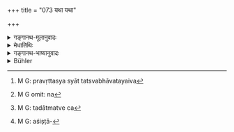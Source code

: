 +++
title = "073 यथा यथा"

+++

<details><summary>गङ्गानथ-मूलानुवादः</summary>

In the proportion that sensually-inclined persons go on indulging in sensual pleasures, in that same proportion their ardour for them goes on increasing.—(73)
</details>

<details><summary>मेधातिथिः</summary>

भेदग्रहगृहीतानां पुत्रदाराभिष्वङ्गधनादिलोभे विषयसुखगन्धम् आत्मैकत्वपरिपन्थिविद्याप्रतिपक्षभूतं निवर्तयितुं संसारस्वरूपं मानुष्यकं जन्म यथास्थितम् अनूद्यते सर्वस्य प्रसिद्धम् । 

- **यथा यथा** विषयेष्व् अभ्यासेन प्रवर्तन्ते । **विषयात्मका** विषयलालसाः । **आत्म**शब्देन प्रवृत्तस्य तत्स्वभावतैव[^११३] भवतीत्य् आहुः । यस् तु कथंचित् सहितं भुङ्क्ते तस्य भोगादिना न[^११४] तत्स्मृत्युपपत्ताव् अभिलाषो जायते । यस् त्व् अत्यन्तम् एवाधरः स तद्भावनया तदात्मत्वेन[^११५] संपद्यते । तद् इदम् आह **तथा तथा कुशलतेति** । **कुशलता**पदं चैकरसीभावः । अतश् च स न शक्नोति विषयान् परिहर्तुम् । 


[^११५]:
     M G: tadātmatve ca


[^११४]:
     M G omit: na


[^११३]:
     M G: pravṛttasya syāt tatsvabhāvatayaiva

- ईदृश्य् एव प्रवृत्तिः । अशिष्टाप्रतिषिद्धेष्व्[^११६] अपि स्वदारगमनादिष्व् आगमार्जितद्रव्योपपादकेन भोज्याविशेषेष्व् अपि प्रतिषिद्धा ॥ १२.७३ ॥


[^११६]:
     M G: aśiṣṭā-
</details>

<details><summary>गङ्गानथ-भाष्यानुवादः</summary>

For the purpose of alienating the listener from that slight pleasure which is obtained by persons obsessed with notions of duality, from sensual objects,—such as attachment to wife and children, greed for wealth and other things,—and which obstructs the acquisition of true knowledge, the text describes the actual condition of men dining transmigration.

In the proportion that men go on repeating their enjoyment of objects,—such men as are ‘*sensually inclined*,’ *i.e*., those who have a hankering for objects of sense. What is indicated by the term ‘*ātman*’ in this connection is that when a man becomes addicted to a certain course of action, it comes to form his very ‘nature’ (*ātman*). For instance, if a man happens only once in a way to eat to his fill, his hankering for it appears only when he is reminded of it; if, on the other hand, he does it daily, it becomes his very *nature*.

This same idea is asserted by the clause—‘*in that same proportion their ardour for them goes on increasing*.’—The term ‘*kuśalatā*,’ ‘*ardour*,’ connotes *complete identification*; and when one has completely identified himself with sensual objects, he can never avoid them.

This same principle applies also to such enjoyments as are not forbidden for cultured men,—such, for instance, as intercourse with one’s own wife, enjoying things obtained with money obtained from the sanctioned sources of income, and so forth;—ton much addiction to all which becomes forbidden.—(73)
</details>

<details><summary>Bühler</summary>

073	In proportion as sensual men indulge in sensual pleasures, in that same proportion their taste for them grows.
</details>
